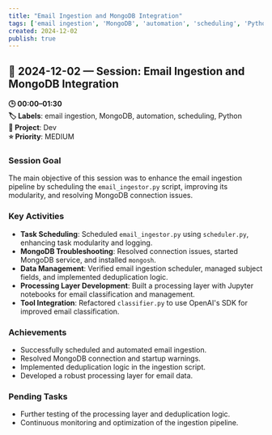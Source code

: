```yaml
---
title: "Email Ingestion and MongoDB Integration"
tags: ['email ingestion', 'MongoDB', 'automation', 'scheduling', 'Python']
created: 2024-12-02
publish: true
---
```


## 📅 2024-12-02 — Session: Email Ingestion and MongoDB Integration

**🕒 00:00–01:30**  
**🏷️ Labels**: email ingestion, MongoDB, automation, scheduling, Python  
**📂 Project**: Dev  
**⭐ Priority**: MEDIUM  


### Session Goal
The main objective of this session was to enhance the email ingestion pipeline by scheduling the `email_ingestor.py` script, improving its modularity, and resolving MongoDB connection issues.

### Key Activities
- **Task Scheduling**: Scheduled `email_ingestor.py` using `scheduler.py`, enhancing task modularity and logging.
- **MongoDB Troubleshooting**: Resolved connection issues, started MongoDB service, and installed `mongosh`.
- **Data Management**: Verified email ingestion scheduler, managed subject fields, and implemented deduplication logic.
- **Processing Layer Development**: Built a processing layer with Jupyter notebooks for email classification and management.
- **Tool Integration**: Refactored `classifier.py` to use OpenAI's SDK for improved email classification.

### Achievements
- Successfully scheduled and automated email ingestion.
- Resolved MongoDB connection and startup warnings.
- Implemented deduplication logic in the ingestion script.
- Developed a robust processing layer for email data.

### Pending Tasks
- Further testing of the processing layer and deduplication logic.
- Continuous monitoring and optimization of the ingestion pipeline.
